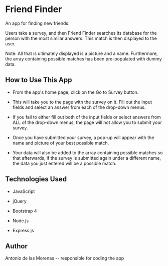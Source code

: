 # Friend Finder

An app for finding new friends.

Users take a survey, and then Friend Finder searches its database for the person with the most similar answers. This match is then displayed to the user.

Note: All that is ultimately displayed is a picture and a name. Furthermore, the array containing possible matches has been pre-populated with dummy data.

## How to Use This App

* From the app's home page, click on the Go to Survey button.

* This will take you to the page with the survey on it. Fill out the input fields and select an answer from each of the drop-down menus.

* If you fail to either fill out both of the input fields or select answers from ALL of the drop-down menus, the page will not allow you to submit your survey.

* Once you have submitted your survey, a pop-up will appear with the name and picture of your best possible match.

* Your data will also be added to the array containing possible matches so that afterwards, if the survey is submitted again under a different name, the data you just entered will be a possible match.

## Technologies Used

* JavaScript

* jQuery

* Bootstrap 4

* Node.js

* Express.js

## Author

Antonio de las Morenas -- responsible for coding the app
